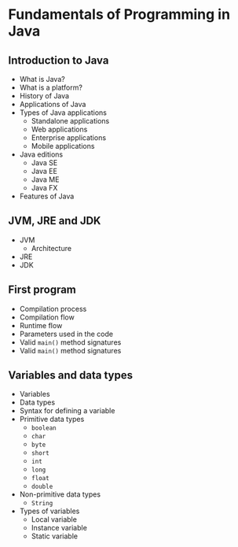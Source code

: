 # Fundamentals of Programming in Java

## Introduction to Java

- What is Java?
- What is a platform?
- History of Java
- Applications of Java
- Types of Java applications
  - Standalone applications
  - Web applications
  - Enterprise applications
  - Mobile applications
- Java editions
  - Java SE
  - Java EE
  - Java ME
  - Java FX
- Features of Java

## JVM, JRE and JDK

- JVM
  - Architecture
- JRE
- JDK

## First program

- Compilation process
- Compilation flow
- Runtime flow
- Parameters used in the code
- Valid `main()` method signatures
- Valid `main()` method signatures

## Variables and data types

- Variables
- Data types
- Syntax for defining a variable
- Primitive data types
  - `boolean`
  - `char`
  - `byte`
  - `short`
  - `int`
  - `long`
  - `float`
  - `double`
- Non-primitive data types
  - `String`
- Types of variables
  - Local variable
  - Instance variable
  - Static variable
